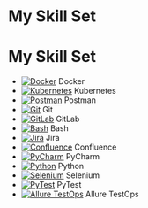 # My Skill Set

# My Skill Set

- [![Docker](https://img.icons8.com/ios/50/000000/docker.png)](https://www.docker.com) Docker
- [![Kubernetes](https://img.icons8.com/ios/50/000000/kubernetes.png)](https://kubernetes.io) Kubernetes
- [![Postman](https://img.icons8.com/ios/50/000000/postman-api.png)](https://www.postman.com) Postman
- [![Git](https://img.icons8.com/ios/50/000000/git.png)](https://git-scm.com) Git
- [![GitLab](https://img.icons8.com/ios/50/000000/gitlab.png)](https://gitlab.com) GitLab
- [![Bash](https://img.icons8.com/ios/50/000000/bash.png)](https://www.gnu.org/software/bash/) Bash
- [![Jira](https://img.icons8.com/ios/50/000000/jira.png)](https://www.atlassian.com/software/jira) Jira
- [![Confluence](https://img.icons8.com/ios/50/000000/confluence.png)](https://www.atlassian.com/software/confluence) Confluence
- [![PyCharm](https://img.icons8.com/ios/50/000000/pycharm.png)](https://www.jetbrains.com/pycharm/) PyCharm
- [![Python](https://img.icons8.com/ios/50/000000/python.png)](https://www.python.org) Python
- [![Selenium](https://img.icons8.com/ios/50/000000/selenium.png)](https://www.selenium.dev) Selenium
- [![PyTest](https://img.icons8.com/ios/50/000000/pytest.png)](https://pytest.org) PyTest
- [![Allure TestOps](https://img.icons8.com/ios/50/000000/allure.png)](https://www.qameta.io/allure/) Allure TestOps
